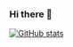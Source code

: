 ### Hi there 👋

[![GitHub stats](https://github-readme-stats.vercel.app/api?username=Guilherme-Barata)](https://github.com/anuraghazra/github-readme-stats)
